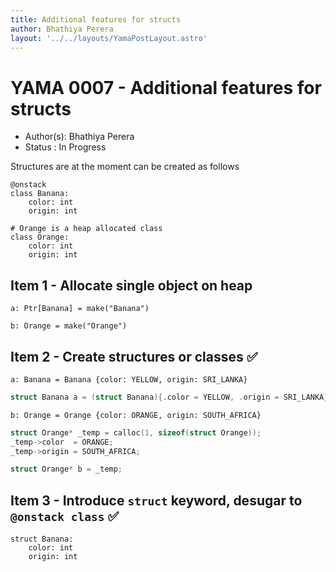 ```yaml
---
title: Additional features for structs
author: Bhathiya Perera
layout: '../../layouts/YamaPostLayout.astro'
---
```


# YAMA 0007 - Additional features for structs

- Author(s): Bhathiya Perera
- Status   : In Progress

Structures are at the moment can be created as follows

```yaksha
@onstack
class Banana:
    color: int
    origin: int

# Orange is a heap allocated class
class Orange:
    color: int
    origin: int
```

## Item 1 - Allocate single object on heap

```yaksha
a: Ptr[Banana] = make("Banana")

b: Orange = make("Orange")
```

## Item 2 - Create structures or classes ✅

```yaksha
a: Banana = Banana {color: YELLOW, origin: SRI_LANKA}
```

```c
struct Banana a = (struct Banana){.color = YELLOW, .origin = SRI_LANKA};
```

```yaksha
b: Orange = Orange {color: ORANGE, origin: SOUTH_AFRICA} 
```

```c
struct Orange* _temp = calloc(1, sizeof(struct Orange));
_temp->color  = ORANGE;
_temp->origin = SOUTH_AFRICA;

struct Orange* b = _temp;
```

## Item 3 - Introduce `struct` keyword, desugar to `@onstack class` ✅

```yaksha
struct Banana:
    color: int
    origin: int
```